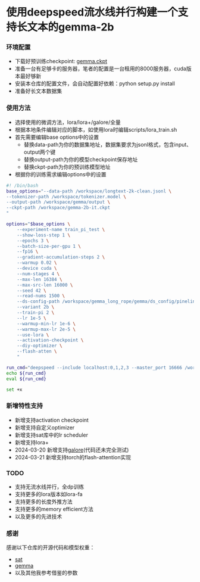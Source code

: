 # 使用deepspeed流水线并行构建一个支持长文本的gemma-2b

### 环境配置
- 下载好预训练checkpoint: [gemma.ckpt](https://www.kaggle.com/models/google/gemma/frameworks/pyTorch)
- 准备一台有足够卡的服务器，笔者的配置是一台租用的8000服务器，cuda版本最好够新
- 安装本仓库的配置文件，会自动配置好依赖：python setup.py install
- 准备好长文本数据集

### 使用方法
- 选择使用的微调方法，lora/lora+/galore/全量
- 根据本地条件编辑对应的脚本，如使用lora时编辑scripts/lora_train.sh
- 首先需要编辑base options中的设置
    - 替换data-path为你的数据集地址，数据集要求为jsonl格式，包含input、output两个键
    - 替换output-path为你的模型checkpoint保存地址
    - 替换ckpt-path为你的预训练模型地址
- 根据你的训练需求编辑options中的设置
```bash
#! /bin/bash
base_options="--data-path /workspace/longtext-2k-clean.jsonl \
--tokenizer-path /workspace/tokenizer.model \
--output-path /workspace/gemma/output \
--ckpt-path /workspace/gemma-2b-it.ckpt
"

options="$base_options \
    --experiment-name train_pi_test \
    --show-loss-step 1 \
    --epochs 3 \
    --batch-size-per-gpu 1 \
    --fp16 \
    --gradient-accumulation-steps 2 \
    --warmup 0.02 \
    --device cuda \
    --num-stages 4 \
    --max-len 16384 \
    --max-src-len 16000 \
    --seed 42 \
    --read-nums 1500 \
    --ds-config-path /workspace/gemma_long_rope/gemma/ds_config/pineline.json \
    --variant 2b \
    --train-pi 2 \
    --lr 1e-5 \
    --warmup-min-lr 1e-6 \
    --warmup-max-lr 2e-5 \
    --use-lora \
    --activation-checkpoint \
    --diy-optimizer \
    --flash-atten \
    "

run_cmd="deepspeed --include localhost:0,1,2,3 --master_port 16666 /workspace/gemma_long_rope/gemma/train.py ${options}"
echo ${run_cmd}
eval ${run_cmd}

set +x
```
### 新增特性支持
- 新增支持activation checkpoint
- 新增支持自定义optimizer
- 新增支持sat库中的lr scheduler
- 新增支持lora+
- 2024-03-20 新增支持[galore](https://github.com/jiaweizzhao/GaLore)(代码还未完全测试)
- 2024-03-21 新增支持torch的flash-attention实现

### TODO
- 支持无流水线并行，全dp训练
- 支持更多的lora版本如lora-fa
- 支持更多的长度外推方法
- 支持更多的memory efficient方法
- 以及更多的先进技术

### 感谢

感谢以下仓库的开源代码和模型权重：
- [sat](https://github.com/THUDM/SwissArmyTransformer)
- [gemma](https://github.com/google/gemma_pytorch)
- 以及其他我参考借鉴的参数